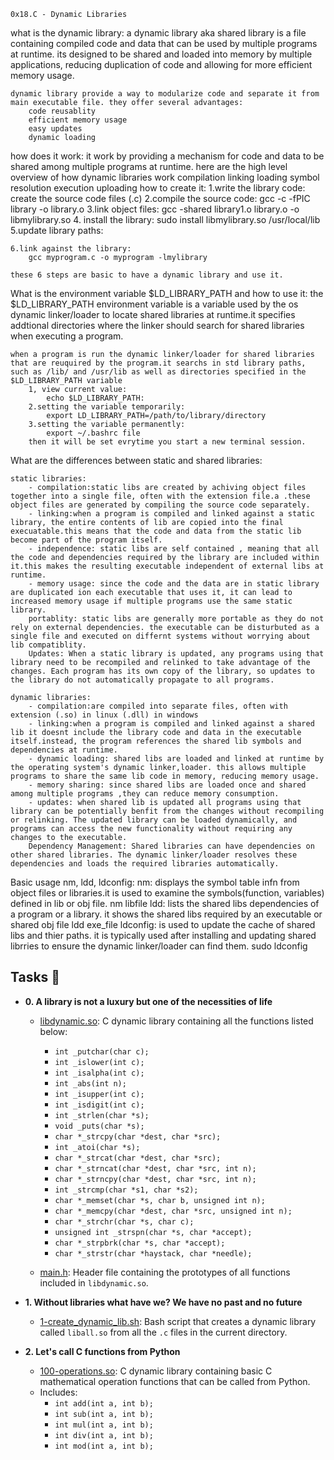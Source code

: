     0x18.C - Dynamic Libraries

what is the dynamic library:
    a dynamic library aka shared library is a file containing compiled code and data that can be used by multiple programs at runtime. its designed to be shared and loaded into memory by multiple applications, reducing duplication of code and allowing for more efficient memory usage.

    dynamic library provide a way to modularize code and separate it from main executable file. they offer several advantages:
        code reusablity
        efficient memory usage
        easy updates
        dynamic loading 
how does it work:
    it work by providing a mechanism for code and data to be shared among multiple programs at runtime. here are the high level overview of how dynamic libraries work
        compilation
        linking
        loading
        symbol resolution
        execution
        uploading
how to create it:
    1.write the library code: create the source code files (.c)
    2.compile the source code: 
        gcc -c -fPIC library  -o library.o
    3.link object files:
        gcc -shared library1.o library.o -o libmylibrary.so
    4. install the library:
        sudo install libmylibrary.so /usr/local/lib
    5.update library paths:
     
    6.link against the library: 
        gcc myprogram.c -o myprogram -lmylibrary

    these 6 steps are basic to have a dynamic library and use it.

What is the environment variable $LD_LIBRARY_PATH and how to use it:
    the $LD_LIBRARY_PATH environment variable is a variable used by the os dynamic linker/loader to locate shared libraries at runtime.it specifies addtional directories where the linker should search for shared libraries when executing a program.

    when a program is run the dynamic linker/loader for shared libraries that are reuquired by the program.it searchs in std library paths, such as /lib/ and /usr/lib as well as directories specified in the $LD_LIBRARY_PATH variable
        1, view current value:
            echo $LD_LIBRARY_PATH: 
        2.setting the variable temporarily:
            export LD_LIBRARY_PATH=/path/to/library/directory
        3.setting the variable permanently:
            export ~/.bashrc file
        then it will be set evrytime you start a new terminal session.

What are the differences between static and shared libraries:

    static libraries:
        - compilation:static libs are created by achiving object files together into a single file, often with the extension file.a .these object files are generated by compiling the source code separately.
        - linking:when a program is compiled and linked against a static library, the entire contents of lib are copied into the final execuatable.this means that the code and data from the static lib become part of the program itself.
        - independence: static libs are self contained , meaning that all the code and dependencies required by the library are included within it.this makes the resulting executable independent of external libs at runtime.
        - memory usage: since the code and the data are in static library are duplicated ion each executable that uses it, it can lead to increased memory usage if multiple programs use the same static library.
        portablity: static libs are generally more portable as they do not rely on external dependencies. the executable can be disturbuted as a single file and executed on differnt systems without worrying about lib compatiblity.
        Updates: When a static library is updated, any programs using that library need to be recompiled and relinked to take advantage of the changes. Each program has its own copy of the library, so updates to the library do not automatically propagate to all programs.

    dynamic libraries:
        - compilation:are compiled into separate files, often with extension (.so) in linux (.dll) in windows
        - linking:when a program is compiled and linked against a shared lib it doesnt include the library code and data in the executable itself.instead, the program references the shared lib symbols and dependencies at runtime.
        - dynamic loading: shared libs are loaded and linked at runtime by the operating system's dynamic linker,loader. this allows multiple programs to share the same lib code in memory, reducing memory usage.
        - memory sharing: since shared libs are loaded once and shared among multiple programs ,they can reduce memory consumption.
        - updates: when shared lib is updated all programs using that library can be potentially benfit from the changes without recompiling or relinking. The updated library can be loaded dynamically, and programs can access the new functionality without requiring any changes to the executable.
        Dependency Management: Shared libraries can have dependencies on other shared libraries. The dynamic linker/loader resolves these dependencies and loads the required libraries automatically.

Basic usage nm, ldd, ldconfig:
    nm: displays the symbol table infn from object files or libraries.it is used to examine the symbols(function, variables) defined in lib or obj file.
        nm libfile
    ldd: lists the shared libs dependencies of a program or a library. it shows the shared libs required by an executable or shared obj file
        ldd exe_file
    ldconfig: is used to update the cache of shared libs and thier paths. it is typically used after installing and updating shared librries to ensure the dynamic linker/loader can find them.
        sudo ldconfig
        

## Tasks :page_with_curl:

* **0. A library is not a luxury but one of the necessities of life**
  * [libdynamic.so](./libdynamic.so): C dynamic library containing all the functions
  listed below:
    * `int _putchar(char c);`
    * `int _islower(int c);`
    * `int _isalpha(int c);`
    * `int _abs(int n);`
    * `int _isupper(int c);`
    * `int _isdigit(int c);`
    * `int _strlen(char *s);`
    * `void _puts(char *s);`
    * `char *_strcpy(char *dest, char *src);`
    * `int _atoi(char *s);`
    * `char *_strcat(char *dest, char *src);`
    * `char *_strncat(char *dest, char *src, int n);`
    * `char *_strncpy(char *dest, char *src, int n);`
    * `int _strcmp(char *s1, char *s2);`
    * `char *_memset(char *s, char b, unsigned int n);`
    * `char *_memcpy(char *dest, char *src, unsigned int n);`
    * `char *_strchr(char *s, char c);`
    * `unsigned int _strspn(char *s, char *accept);`
    * `char *_strpbrk(char *s, char *accept);`
    * `char *_strstr(char *haystack, char *needle);`

  * [main.h](./main.h): Header file containing the prototypes of all functions
  included in `libdynamic.so`.

* **1. Without libraries what have we? We have no past and no future**
  * [1-create_dynamic_lib.sh](./1-create_dynamic_lib.sh): Bash script that creates a
  dynamic library called `liball.so` from all the `.c` files in the current directory.

* **2. Let's call C functions from Python**
  * [100-operations.so](./100-operations.so): C dynamic library containing basic C
  mathematical operation functions that can be called from Python.
  * Includes:
    * `int add(int a, int b);`
    * `int sub(int a, int b);`
    * `int mul(int a, int b);`
    * `int div(int a, int b);`
    * `int mod(int a, int b);`